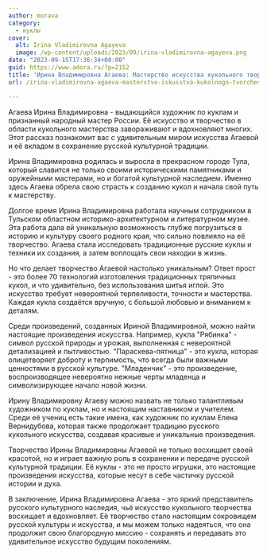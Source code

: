 ```yaml
---
author: morava
category:
  - куклы
cover:
  alt: Irina Vladimirovna Agayeva
  image: /wp-content/uploads/2023/09/irina-vladimirovna-agayeva.png
date: "2023-09-15T17:36:34+00:00"
guid: https://www.adora.ru/?p=2152
title: 'Ирина Владимировна Агаева: Мастерство искусства кукольного творчества'
url: /irina-vladimirovna-agaeva-masterstvo-iskusstva-kukolnogo-tvorchestva/

---
```

Агаева Ирина Владимировна \- выдающийся художник по куклам и признанный народный мастер России. Её искусство и творчество в области кукольного мастерства завораживают и вдохновляют многих. Этот рассказ познакомит вас с удивительным миром искусства Агаевой и её вкладом в сохранение русской культурной традиции.

Ирина Владимировна родилась и выросла в прекрасном городе Тула, который славится не только своими историческими памятниками и оружейными мастерами, но и богатой культурной наследием. Именно здесь Агаева обрела свою страсть к созданию кукол и начала свой путь к мастерству.

Долгое время Ирина Владимировна работала научным сотрудником в Тульском областном историко-архитектурном и литературном музее. Эта работа дала ей уникальную возможность глубже погрузиться в историю и культуру своего родного края, что сильно повлияло на её творчество. Агаева стала исследовать традиционные русские куклы и техники их создания, а затем воплощать свои находки в жизнь.

Но что делает творчество Агаевой настолько уникальным? Ответ прост \- это более 70 технологий изготовления традиционных тряпичных кукол, и что удивительно, без использования шитья иглой. Это искусство требует невероятной терпеливости, точности и мастерства. Каждая кукла создаётся вручную, с большой любовью и вниманием к деталям.

Среди произведений, созданных Ириной Владимировной, можно найти настоящие произведения искусства. Например, кукла "Рябинка" \- символ русской природы и урожая, выполненная с невероятной детализацией и пытливостью. "Параскева\-пятница" \- это кукла, которая олицетворяет доброту и терпимость, что всегда были важными ценностями в русской культуре. "Младенчик" \- это произведение, воспроизводящее невероятно нежные черты младенца и символизирующее начало новой жизни.

Ирину Владимировну Агаеву можно назвать не только талантливым художником по куклам, но и настоящим наставником и учителем. Среди её учениц есть такие имена, как художник по куклам Елена Вернидубова, которая также продолжает традицию русского кукольного искусства, создавая красивые и уникальные произведения.

Творчество Ирины Владимировны Агаевой не только восхищает своей красотой, но и играет важную роль в сохранении и передаче русской культурной традиции. Её куклы \- это не просто игрушки, это настоящие произведения искусства, которые несут в себе частичку русской истории и духа.

В заключение, Ирина Владимировна Агаева \- это яркий представитель русского культурного наследия, чьё искусство кукольного творчества восхищает и вдохновляет. Её творчество стало настоящим сокровищем русской культуры и искусства, и мы можем только надеяться, что она продолжит свою благородную миссию \- сохранять и передавать это удивительное искусство будущим поколениям.
